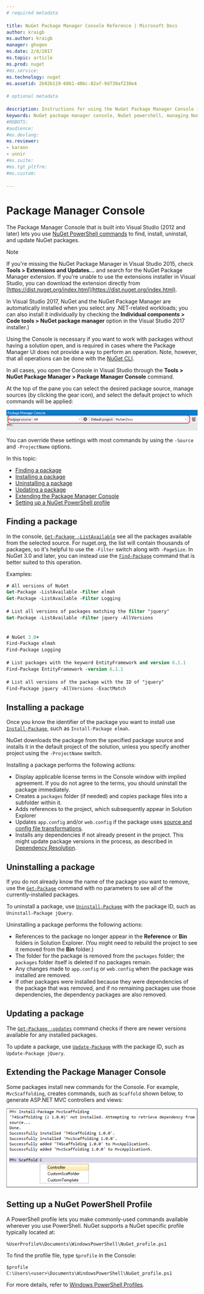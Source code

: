 ```yaml
---
# required metadata

title: NuGet Package Manager Console Reference | Microsoft Docs
author: kraigb
ms.author: kraigb
manager: ghogen
ms.date: 2/8/2017
ms.topic: article
ms.prod: nuget
#ms.service:
ms.technology: nuget
ms.assetid: 2b92b119-6861-406c-82af-9d739af230e4

# optional metadata

description: Instructions for using the NuGet Package Manager Console in Visual Studio for working with packages.
keywords: NuGet package manager console, NuGet powershell, managing NuGet packages
#ROBOTS:
#audience:
#ms.devlang:
ms.reviewer:
- karann
- unnir
#ms.suite:
#ms.tgt_pltfrm:
#ms.custom:

---
```


# Package Manager Console

The Package Manager Console that is built into Visual Studio (2012 and later) lets you use [NuGet PowerShell commands](../tools/powershell-reference.md) to find, install, uninstall, and update NuGet packages. 

> [!Note]
> If you're missing the NuGet Package Manager in Visual Studio 2015, check **Tools > Extensions and Updates...** and search for the NuGet Package Manager extension. If you're unable to use the extensions installer in Visual Studio, you can download the extension directly from [https://dist.nuget.org/index.html](https://dist.nuget.org/index.html).
>
> In Visual Studio 2017, NuGet and the NuGet Package Manager are automatically installed when you select any .NET-related workloads; you can also install it individually by checking the **Individual components > Code tools > NuGet package manager** option in the Visual Studio 2017 installer.)

Using the Console is necessary if you want to work with packages without having a solution open, and is required in cases where the Package Manager UI does not provide a way to perform an operation. Note, however, that all operations can be done with the [NuGet CLI](../tools/nuget-exe-cli-reference.md).

In all cases, you open the Console in Visual Studio through the **Tools > NuGet Package Manager > Package Manager Console** command. 

At the top of the pane you can select the desired package source, manage sources (by clicking the gear icon), and select the default project to which commands will be applied:

![Package Manager Console controls](media/PackageManagerConsoleControls.png)

You can override these settings with most commands by using the `-Source` and `-ProjectName` options.

In this topic:

- [Finding a package](#finding-a-package)
- [Installing a package](#installing-a-package)
- [Uninstalling a package](#uninstalling-a-package)
- [Updating a package](#updating-a-package)
- [Extending the Package Manager Console](#extending-the-package-manager-console)
- [Setting up a NuGet PowerShell profile](#setting-up-a-nuget-powershell-profile)


## Finding a package

In the console, [`Get-Package -ListAvailable`](../tools/powershell-reference.md#get-package) see all the packages available from the selected source. For nuget.org, the list will contain thousands of packages, so it's helpful to use the `-Filter` switch along with `-PageSize`. In NuGet 3.0 and later, you can instead use the [`Find-Package`](../tools/powershell-reference.md#find-package) command that is better suited to this operation.

Examples:

```ps
# All versions of NuGet
Get-Package -ListAvailable -Filter elmah
Get-Package -ListAvailable -Filter Logging

# List all versions of packages matching the filter "jquery"
Get-Package -ListAvailable -Filter jquery -AllVersions


# NuGet 3.0+
Find-Package elmah
Find-Package Logging

# List packages with the keyword EntityFramework and version 6.1.1
Find-Package EntityFramework -version 6.1.1

# List all versions of the package with the ID of "jquery"
Find-Package jquery -AllVersions -ExactMatch
```

## Installing a package

Once you know the identifier of the package you want to install use [`Install-Package`](../tools/powershell-reference.md#install-package), such as `Install-Package elmah`.

NuGet downloads the package from the specified package source and installs it in the default project of the solution, unless you specify another project using the `-ProjectName` switch.

Installing a package performs the following actions:

- Display applicable license terms in the Console window with implied agreement. If you do not agree to the terms, you should uninstall the package immediately.
- Creates a `packages` folder (if needed) and copies package files into a subfolder within it.
- Adds references to the project, which subsequently appear in Solution Explorer
- Updates `app.config` and/or `web.config` if the package uses [source and config file transformations](../create-packages/source-and-config-file-transformations.md).
- Installs any dependencies if not already present in the project. This might update package versions in the process, as described in [Dependency Resolution](../consume-packages/dependency-resolution.md).


## Uninstalling a package

If you do not already know the name of the package you want to remove, use the [`Get-Package`](../tools/powershell-reference.md#get-package) command with no parameters to see all of the currently-installed packages.

To uninstall a package, use [`Uninstall-Package`](../tools/powershell-reference.md#uninstall-package) with the package ID, such as `Uninstall-Package jQuery`.

Uninstalling a package performs the following actions:

- References to the package no longer appear in the **Reference** or **Bin** folders in Solution Explorer. (You might need to rebuild the project to see it removed from the **Bin** folder.)
- The folder for the package is removed from the `packages` folder; the `packages` folder itself is deleted if no packages remain.
- Any changes made to `app.config` or `web.config` when the package was installed are removed.
- If other packages were installed because they were dependencies of the package that was removed, and if no remaining packages use those dependencies, the dependency packages are also removed.


## Updating a package

The [`Get-Package -updates`](../tools/powershell-reference.md#get-package) command checks if there are newer versions available for any installed packages.

To update a package, use [`Update-Package`](../tools/powershell-reference.md#update-package) with the package ID, such as `Update-Package jQuery`.


## Extending the Package Manager Console

Some packages install new commands for the Console. For example, `MvcScaffolding`, creates commands, such as `Scaffold` shown below, to generate ASP.NET MVC controllers and views:

![Installing and using MvcScaffold](media/PackageManagerConsoleInstall.png)


## Setting up a NuGet PowerShell Profile

A PowerShell profile lets you make commonly-used commands available wherever you use PowerShell. NuGet supports a NuGet specific profile typically located at:

    %UserProfile%\Documents\WindowsPowerShell\NuGet_profile.ps1

To find the profile file, type `$profile` in the Console:

    $profile
    C:\Users\<user>\Documents\WindowsPowerShell\NuGet_profile.ps1

For more details, refer to [Windows PowerShell Profiles](https://technet.microsoft.com/library/bb613488.aspx).